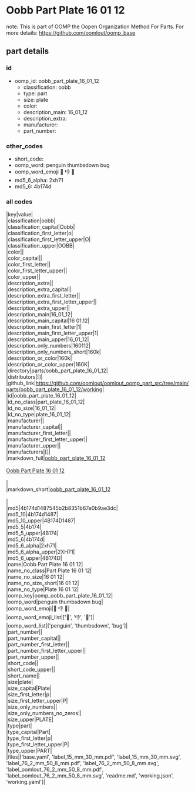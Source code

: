 # Oobb Part Plate 16 01 12  

note: This is part of OOMP the Oopen Organization Method For Parts. For more details: https://github.com/oomlout/oomp_base

##  part details





### id
* oomp_id: oobb_part_plate_16_01_12
  * classification: oobb
  * type: part
  * size: plate
  * color: 
  * description_main: 16_01_12
  * description_extra: 
  * manufacturer: 
  * part_number: 

### other_codes
* short_code: 
* oomp_word: penguin thumbsdown bug
* oomp_word_emoji :penguin: :thumbsdown: :bug:
* md5_6_alpha: 2xh71
* md5_6: 4b174d

### all codes 
|key|value|  
|classification|oobb|  
|classification_capital|Oobb|  
|classification_first_letter|o|  
|classification_first_letter_upper|O|  
|classification_upper|OOBB|  
|color||  
|color_capital||  
|color_first_letter||  
|color_first_letter_upper||  
|color_upper||  
|description_extra||  
|description_extra_capital||  
|description_extra_first_letter||  
|description_extra_first_letter_upper||  
|description_extra_upper||  
|description_main|16_01_12|  
|description_main_capital|16 01.12|  
|description_main_first_letter|1|  
|description_main_first_letter_upper|1|  
|description_main_upper|16_01_12|  
|description_only_numbers|160112|  
|description_only_numbers_short|160k|  
|description_or_color|160k|  
|description_or_color_upper|160K|  
|directory|parts/oobb_part_plate_16_01_12|  
|distributors|[]|  
|github_link|https://github.com/oomlout/oomlout_oomp_part_src/tree/main/parts/oobb_part_plate_16_01_12/working|  
|id|oobb_part_plate_16_01_12|  
|id_no_class|part_plate_16_01_12|  
|id_no_size|16_01_12|  
|id_no_type|plate_16_01_12|  
|manufacturer||  
|manufacturer_capital||  
|manufacturer_first_letter||  
|manufacturer_first_letter_upper||  
|manufacturer_upper||  
|manufacturers|[]|  
|markdown_full|[oobb_part_plate_16_01_12](https://github.com/oomlout/oomlout_oomp_part_src/tree/main/parts/oobb_part_plate_16_01_12/working)<br>[](https://github.com/oomlout/oomlout_oomp_part_src/tree/main/parts/oobb_part_plate_16_01_12/working)<br>[Oobb Part Plate 16 01 12](https://github.com/oomlout/oomlout_oomp_part_src/tree/main/parts/oobb_part_plate_16_01_12/working)<br><br>|  
|markdown_short|[oobb_part_plate_16_01_12](https://github.com/oomlout/oomlout_oomp_part_src/tree/main/parts/oobb_part_plate_16_01_12/working)<br><br>|  
|md5|4b174d1487545b2b8351b67e0b9ae3dc|  
|md5_10|4b174d1487|  
|md5_10_upper|4B174D1487|  
|md5_5|4b174|  
|md5_5_upper|4B174|  
|md5_6|4b174d|  
|md5_6_alpha|2xh71|  
|md5_6_alpha_upper|2XH71|  
|md5_6_upper|4B174D|  
|name|Oobb Part Plate 16 01 12|  
|name_no_class|Part Plate 16 01 12|  
|name_no_size|16 01 12|  
|name_no_size_short|16 01 12|  
|name_no_type|Plate 16 01 12|  
|oomp_key|oomp_oobb_part_plate_16_01_12|  
|oomp_word|penguin thumbsdown bug|  
|oomp_word_emoji|:penguin: :thumbsdown: :bug:|  
|oomp_word_emoji_list|[':penguin:', ':thumbsdown:', ':bug:']|  
|oomp_word_list|['penguin', 'thumbsdown', 'bug']|  
|part_number||  
|part_number_capital||  
|part_number_first_letter||  
|part_number_first_letter_upper||  
|part_number_upper||  
|short_code||  
|short_code_upper||  
|short_name||  
|size|plate|  
|size_capital|Plate|  
|size_first_letter|p|  
|size_first_letter_upper|P|  
|size_only_numbers||  
|size_only_numbers_no_zeros||  
|size_upper|PLATE|  
|type|part|  
|type_capital|Part|  
|type_first_letter|p|  
|type_first_letter_upper|P|  
|type_upper|PART|  
|files|['base.yaml', 'label_15_mm_30_mm.pdf', 'label_15_mm_30_mm.svg', 'label_76_2_mm_50_8_mm.pdf', 'label_76_2_mm_50_8_mm.svg', 'label_oomlout_76_2_mm_50_8_mm.pdf', 'label_oomlout_76_2_mm_50_8_mm.svg', 'readme.md', 'working.json', 'working.yaml']|  
